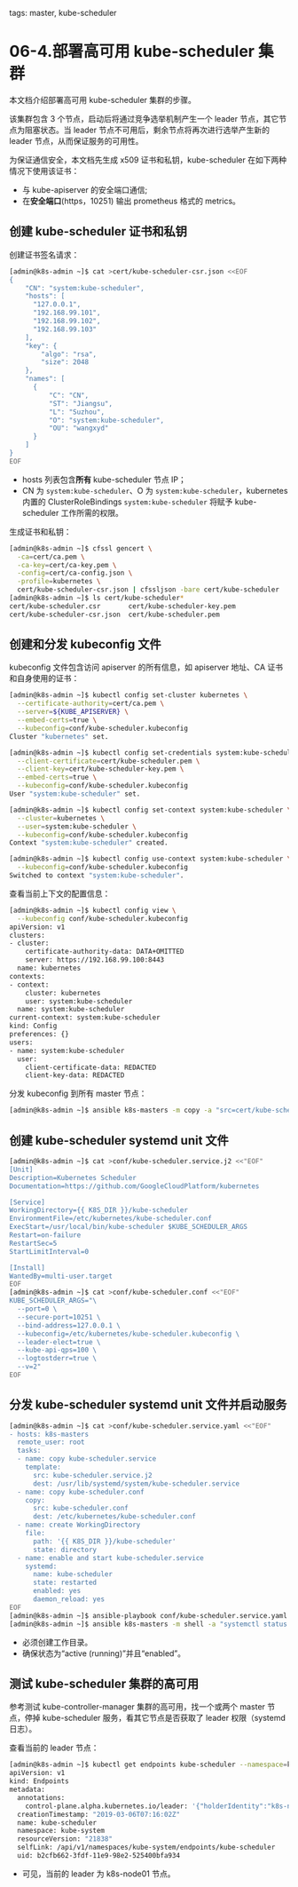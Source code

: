 <!-- toc -->

tags: master, kube-scheduler

# 06-4.部署高可用 kube-scheduler 集群

本文档介绍部署高可用 kube-scheduler 集群的步骤。

该集群包含 3 个节点，启动后将通过竞争选举机制产生一个 leader 节点，其它节点为阻塞状态。当 leader 节点不可用后，剩余节点将再次进行选举产生新的 leader 节点，从而保证服务的可用性。

为保证通信安全，本文档先生成 x509 证书和私钥，kube-scheduler 在如下两种情况下使用该证书：
+ 与 kube-apiserver 的安全端口通信;
+ 在**安全端口**(https，10251) 输出 prometheus 格式的 metrics。

## 创建 kube-scheduler 证书和私钥

创建证书签名请求：

``` bash
[admin@k8s-admin ~]$ cat >cert/kube-scheduler-csr.json <<EOF
{
    "CN": "system:kube-scheduler",
    "hosts": [
      "127.0.0.1",
      "192.168.99.101",
      "192.168.99.102",
      "192.168.99.103"
    ],
    "key": {
        "algo": "rsa",
        "size": 2048
    },
    "names": [
      {
          "C": "CN",
          "ST": "Jiangsu",
          "L": "Suzhou",
          "O": "system:kube-scheduler",
          "OU": "wangxyd"
      }
    ]
}
EOF
```
+ hosts 列表包含**所有** kube-scheduler 节点 IP；
+ CN 为 `system:kube-scheduler`、O 为 `system:kube-scheduler`，kubernetes 内置的 ClusterRoleBindings `system:kube-scheduler` 将赋予 kube-scheduler 工作所需的权限。

生成证书和私钥：

``` bash
[admin@k8s-admin ~]$ cfssl gencert \
  -ca=cert/ca.pem \
  -ca-key=cert/ca-key.pem \
  -config=cert/ca-config.json \
  -profile=kubernetes \
  cert/kube-scheduler-csr.json | cfssljson -bare cert/kube-scheduler
[admin@k8s-admin ~]$ ls cert/kube-scheduler*
cert/kube-scheduler.csr       cert/kube-scheduler-key.pem
cert/kube-scheduler-csr.json  cert/kube-scheduler.pem
```

## 创建和分发 kubeconfig 文件

kubeconfig 文件包含访问 apiserver 的所有信息，如 apiserver 地址、CA 证书和自身使用的证书：

``` bash
[admin@k8s-admin ~]$ kubectl config set-cluster kubernetes \
  --certificate-authority=cert/ca.pem \
  --server=${KUBE_APISERVER} \
  --embed-certs=true \
  --kubeconfig=conf/kube-scheduler.kubeconfig
Cluster "kubernetes" set.

[admin@k8s-admin ~]$ kubectl config set-credentials system:kube-scheduler \
  --client-certificate=cert/kube-scheduler.pem \
  --client-key=cert/kube-scheduler-key.pem \
  --embed-certs=true \
  --kubeconfig=conf/kube-scheduler.kubeconfig
User "system:kube-scheduler" set.

[admin@k8s-admin ~]$ kubectl config set-context system:kube-scheduler \
  --cluster=kubernetes \
  --user=system:kube-scheduler \
  --kubeconfig=conf/kube-scheduler.kubeconfig
Context "system:kube-scheduler" created.

[admin@k8s-admin ~]$ kubectl config use-context system:kube-scheduler \
  --kubeconfig=conf/kube-scheduler.kubeconfig
Switched to context "system:kube-scheduler".
```

查看当前上下文的配置信息：

``` bash
[admin@k8s-admin ~]$ kubectl config view \
  --kubeconfig conf/kube-scheduler.kubeconfig
apiVersion: v1
clusters:
- cluster:
    certificate-authority-data: DATA+OMITTED
    server: https://192.168.99.100:8443
  name: kubernetes
contexts:
- context:
    cluster: kubernetes
    user: system:kube-scheduler
  name: system:kube-scheduler
current-context: system:kube-scheduler
kind: Config
preferences: {}
users:
- name: system:kube-scheduler
  user:
    client-certificate-data: REDACTED
    client-key-data: REDACTED
```

分发 kubeconfig 到所有 master 节点：

``` bash
[admin@k8s-admin ~]$ ansible k8s-masters -m copy -a "src=cert/kube-scheduler.kubeconfig dest=/etc/kubernetes/"
```

## 创建 kube-scheduler systemd unit 文件

``` bash
[admin@k8s-admin ~]$ cat >conf/kube-scheduler.service.j2 <<"EOF"
[Unit]
Description=Kubernetes Scheduler
Documentation=https://github.com/GoogleCloudPlatform/kubernetes

[Service]
WorkingDirectory={{ K8S_DIR }}/kube-scheduler
EnvironmentFile=/etc/kubernetes/kube-scheduler.conf
ExecStart=/usr/local/bin/kube-scheduler $KUBE_SCHEDULER_ARGS
Restart=on-failure
RestartSec=5
StartLimitInterval=0

[Install]
WantedBy=multi-user.target
EOF
[admin@k8s-admin ~]$ cat >conf/kube-scheduler.conf <<"EOF"
KUBE_SCHEDULER_ARGS="\
  --port=0 \
  --secure-port=10251 \
  --bind-address=127.0.0.1 \
  --kubeconfig=/etc/kubernetes/kube-scheduler.kubeconfig \
  --leader-elect=true \
  --kube-api-qps=100 \
  --logtostderr=true \
  --v=2"
EOF
```

## 分发 kube-scheduler systemd unit 文件并启动服务

``` bash
[admin@k8s-admin ~]$ cat >conf/kube-scheduler.service.yaml <<"EOF"
- hosts: k8s-masters
  remote_user: root
  tasks:
  - name: copy kube-scheduler.service
    template:
      src: kube-scheduler.service.j2
      dest: /usr/lib/systemd/system/kube-scheduler.service  
  - name: copy kube-scheduler.conf
    copy:
      src: kube-scheduler.conf
      dest: /etc/kubernetes/kube-scheduler.conf
  - name: create WorkingDirectory
    file:
      path: '{{ K8S_DIR }}/kube-scheduler'
      state: directory
  - name: enable and start kube-scheduler.service
    systemd:
      name: kube-scheduler
      state: restarted
      enabled: yes
      daemon_reload: yes
EOF
[admin@k8s-admin ~]$ ansible-playbook conf/kube-scheduler.service.yaml
[admin@k8s-admin ~]$ ansible k8s-masters -m shell -a "systemctl status kube-scheduler.service|grep -e Loaded -e Active"
```
+ 必须创建工作目录。
+ 确保状态为“active (running)”并且“enabled”。

## 测试 kube-scheduler 集群的高可用

参考测试 kube-controller-manager 集群的高可用，找一个或两个 master 节点，停掉 kube-scheduler 服务，看其它节点是否获取了 leader 权限（systemd 日志）。

查看当前的 leader 节点：

``` bash
[admin@k8s-admin ~]$ kubectl get endpoints kube-scheduler --namespace=kube-system  -o yaml
apiVersion: v1
kind: Endpoints
metadata:
  annotations:
    control-plane.alpha.kubernetes.io/leader: '{"holderIdentity":"k8s-node01_b234680e-3fdf-11e9-8410-525400e26008","leaseDurationSeconds":15,"acquireTime":"2019-03-06T07:16:02Z","renewTime":"2019-03-06T07:19:23Z","leaderTransitions":0}'
  creationTimestamp: "2019-03-06T07:16:02Z"
  name: kube-scheduler
  namespace: kube-system
  resourceVersion: "21838"
  selfLink: /api/v1/namespaces/kube-system/endpoints/kube-scheduler
  uid: b2cfb662-3fdf-11e9-98e2-525400bfa934
```
+ 可见，当前的 leader 为 k8s-node01 节点。
